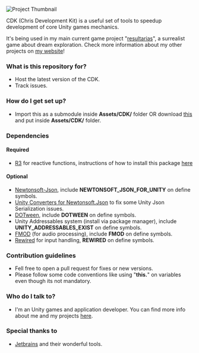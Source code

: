 ![Project Thumbnail](https://chrisdbhr.github.io/images/thumbs/cdk.png)

CDK (Chris Development Kit) is a useful set of tools to speedup development of core Unity games mechanics. 

It's being used in my main current game project "[resultarias](https://chrisjogos.com/resultarias)", a surrealist game about dream exploration.
Check more information about my other projects on [my website](https://chrisjogos.com)!

### What is this repository for? ###

* Host the latest version of the CDK.
* Track issues.

### How do I get set up? ###

* Import this as a submodule inside **Assets/CDK/** folder OR download [this](https://github.com/Chrisdbhr/CDK/archive/master.zip) and put inside **Assets/CDK/** folder.

### Dependencies

#### Required
* [R3](https://github.com/Cysharp/R3) for reactive functions, instructions of how to install this package [here](https://github.com/Cysharp/R3?tab=readme-ov-file#unity)

#### Optional
* [Newtonsoft-Json](https://docs.unity3d.com/Packages/com.unity.nuget.newtonsoft-json@3.0/manual/index.html), include **NEWTONSOFT_JSON_FOR_UNITY** on define symbols.
* [Unity Converters for Newtonsoft.Json](https://github.com/jilleJr/Newtonsoft.Json-for-Unity.Converters) to fix some Unity Json Serialization issues. 
* [DOTween](https://assetstore.unity.com/packages/tools/animation/dotween-hotween-v2-27676), include **DOTWEEN** on define symbols.
* Unity Addressables system (install via package manager), include **UNITY_ADDRESSABLES_EXIST** on define symbols.
* [FMOD](https://www.fmod.com) (for audio processing), include **FMOD** on define symbols.
* [Rewired](https://assetstore.unity.com/packages/tools/utilities/rewired-21676) for input handling, **REWIRED** on define symbols.

### Contribution guidelines ###

* Fell free to open a pull request for fixes or new versions.
* Please follow some code conventions like using "**this.**" on variables even though its not mandatory.

### Who do I talk to? ###

* I'm an Unity games and application developer. You can find more info about me and my projects [here](https://chrisjogos.com).

### Special thanks to ###

* [Jetbrains](https://www.jetbrains.com/?from=ChrisDevelopmentKit) and their wonderful tools.
